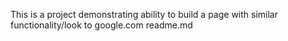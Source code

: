 This is a project demonstrating ability to build a page with similar functionality/look to google.com readme.md